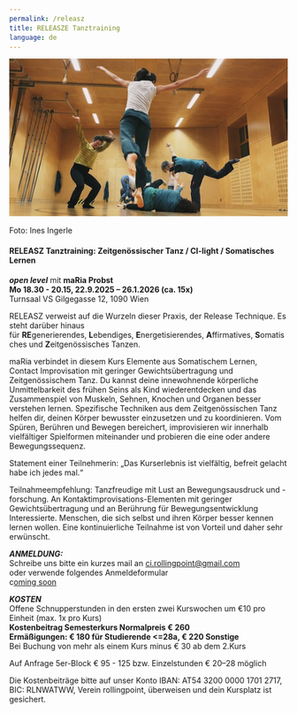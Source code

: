 ```yaml
---
permalink: /releasz
title: RELEASZE Tanztraining
language: de
---
```

![](/assets/uploads/image00008.jpeg)

Foto: Ines Ingerle

#### RELEASZ Tanztraining: Zeitgenössischer Tanz / CI-light / Somatisches Lernen

***open level*** mit **maRia Probst**\
**Mo 18.30 - 20.15, 22.9.2025 – 26.1.2026 (ca. 15x)**\
Turnsaal VS Gilgegasse 12, 1090 Wien

RELEASZ verweist auf die Wurzeln dieser Praxis, der Release Technique. Es steht darüber hinaus für **RE**generierendes, **L**ebendiges, **E**nergetisierendes, **A**ffirmatives, **S**omatisches und **Z**eitgenössisches Tanzen.

maRia verbindet in diesem Kurs Elemente aus Somatischem Lernen, Contact Improvisation mit geringer Gewichtsübertragung und Zeitgenössischem Tanz. Du kannst deine innewohnende körperliche Unmittelbarkeit des frühen Seins als Kind wiederentdecken und das Zusammenspiel von Muskeln, Sehnen, Knochen und Organen besser verstehen lernen. Spezifische Techniken aus dem Zeitgenössischen Tanz helfen dir, deinen Körper bewusster einzusetzen und zu koordinieren. Vom Spüren, Berühren und Bewegen bereichert, improvisieren wir innerhalb vielfältiger Spielformen miteinander und probieren die eine oder andere Bewegungssequenz.

Statement einer Teilnehmerin: „Das Kurserlebnis ist vielfältig, befreit gelacht habe ich jedes mal.“

Teilnahmeempfehlung: Tanzfreudige mit Lust an Bewegungsausdruck und -forschung. An Kontaktimprovisations-Elementen mit geringer Gewichtsübertragung und an Berührung für Bewegungsentwicklung Interessierte. Menschen, die sich selbst und ihren Körper besser kennen lernen wollen. Eine kontinuierliche Teilnahme ist von Vorteil und daher sehr erwünscht.

***ANMELDUNG:***\
Schreibe uns bitte ein kurzes mail an ci.rollingpoint@gmail.com\
oder verwende folgendes Anmeldeformular\
c[oming soon](https://forms.gle/D5bwoQwoeueLpRCw7)

***KOSTEN***\
Offene Schnupperstunden in den ersten zwei Kurswochen um €10 pro Einheit (max. 1x pro Kurs)\
**Kostenbeitrag Semesterkurs Normalpreis € 260**\
**Ermäßigungen: € 180 für Studierende <=28a, € 220 Sonstige**\
Bei Buchung von mehr als einem Kurs minus € 30 ab dem 2.Kurs

Auf Anfrage 5﻿er-Block € 95 - 125 bzw. Einzelstunden € 20–28 möglich

Die Kostenbeiträge bitte auf unser Konto IBAN: AT54 3200 0000 1701 2717, BIC: RLNWATWW, Verein rollingpoint, überweisen und dein Kursplatz ist gesichert.